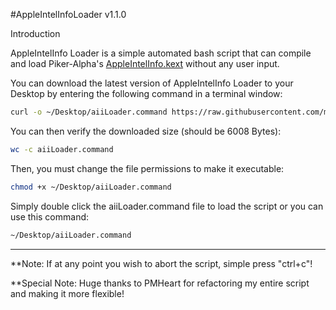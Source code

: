 #AppleIntelInfoLoader v1.1.0

Introduction

AppleIntelInfo Loader is a simple automated bash script that can compile and load Piker-Alpha's <a href="https://github.com/Piker-Alpha/AppleIntelInfo">AppleIntelInfo.kext</a> without any user input.

You can download the latest version of AppleIntelInfo Loader to your Desktop by entering the following command in a terminal window:
``` sh
curl -o ~/Desktop/aiiLoader.command https://raw.githubusercontent.com/mattcarlotta/AppleIntelInfoLoader/master/aiiLoader.command
```

You can then verify the downloaded size (should be 6008 Bytes):
``` sh
wc -c aiiLoader.command
```

Then, you must change the file permissions to make it executable:
``` sh
chmod +x ~/Desktop/aiiLoader.command
```

Simply double click the aiiLoader.command file to load the script or you can use this command:
``` sh
~/Desktop/aiiLoader.command
```

--------------------------------------------------------------------------------------------------------------
**Note: If at any point you wish to abort the script, simple press "ctrl+c"!

**Special Note: Huge thanks to PMHeart for refactoring my entire script and making it more flexible!
